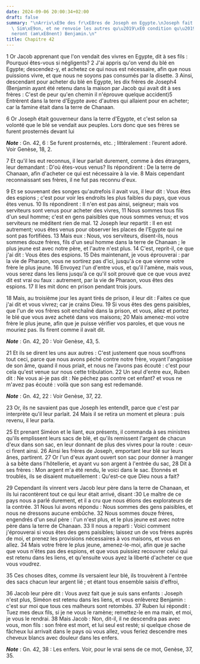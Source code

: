 ```yaml
---
date: 2024-09-06 20:00:34+02:00
draft: false
summary: "\nArriv\xE9e des fr\xE8res de Joseph en Egypte.\nJoseph fait arr\xEAter\
  \ Sim\xE9on, et ne renvoie les autres qu\u2019\xE0 condition qu\u2019ils am\xE8\
  neront (am\xE8nent) Benjamin.\n"
title: Chapitre 42
---
```





1 Or Jacob apprenant que l'on vendait des vivres en Egypte, dit à ses fils : Pourquoi êtes-vous si négligents? 2 J'ai appris qu'on vend du blé en Egypte; descendez-y, et achetez ce qui nous est nécessaire, afin que nous puissions vivre, et que nous ne soyons pas consumés par la disette. 3 Ainsi, descendant pour acheter du blé en Egypte, les dix frères de Joseph4 (Benjamin ayant été retenu dans la maison par Jacob qui avait dit à ses frères : C'est de peur qu'en chemin il n'éprouve quelque accident)5 Entrèrent dans la terre d'Egypte avec d'autres qui allaient pour en acheter; car la famine était dans la terre de Chanaan.


6 Or Joseph était gouverneur dans la terre d'Egypte, et c'est selon sa volonté que le blé se vendait aux peuples. Lors donc que ses frères se furent prosternés devant lui

***Note*** :  Gn. 42, 6 : Se furent prosternés, etc. ; littéralement : l’eurent adoré. Voir Genèse, 18, 2.

7 Et qu'il les eut reconnus, il leur parlait durement, comme à des étrangers, leur demandant : D'où êtes-vous venus? Ils répondirent : De la terre de Chanaan, afin d'acheter ce qui est nécessaire à la vie. 8 Mais cependant reconnaissant ses frères, il ne fut pas reconnu d'eux.


9 Et se souvenant des songes qu'autrefois il avait vus, il leur dit : Vous êtes des espions ; c'est pour voir les endroits les plus faibles du pays, que vous êtes venus. 10 Ils répondirent : Il n'en est pas ainsi, seigneur; mais vos serviteurs sont venus pour acheter des vivres, 11 Nous sommes tous fils d'un seul homme; c'est en gens paisibles que nous sommes venus; et vos serviteurs ne méditent rien de mal. 12 Joseph leur repartit : Il en est autrement; vous êtes venus pour observer les places de l'Egypte qui ne sont pas fortifiées. 13 Mais eux : Nous, vos serviteurs, disent-ils, nous sommes douze frères, fils d'un seul homme dans la terre de Chanaan ; le plus jeune est avec notre père, et l'autre n'est plus. 14 C'est, reprit-il, ce que j'ai dit : Vous êtes des espions. 15 Dès maintenant, je vous éprouverai : par la vie de Pharaon, vous ne sortirez pas d'ici, jusqu'à ce que vienne votre frère le plus jeune. 16 Envoyez l'un d'entre vous, et qu'il l'amène, mais vous, vous serez dans les liens jusqu'à ce qu'il soit
prouvé que ce que vous avez dit est vrai ou faux : autrement, par la vie de Pharaon, vous êtes des espions. 17 Il les mit donc en prison pendant trois jours.


18 Mais, au troisième jour les ayant tirés de prison, il leur dit : Faites ce que j'ai dit et vous vivrez; car je crains Dieu. 19 Si vous êtes des gens paisibles, que l'un de vos frères soit enchaîné dans la prison, et vous, allez et portez le blé que vous avez acheté dans vos maisons; 20 Mais amenez-moi votre frère le plus jeune, afin que je puisse vérifier vos paroles, et que vous ne mouriez pas. Ils firent comme il avait dit.

***Note*** :  Gn. 42, 20 : Voir Genèse, 43, 5.


21 Et ils se dirent les uns aux autres : C'est justement que nous souffrons tout ceci, parce que nous avons péché contre notre frère, voyant l'angoisse de son âme, quand il nous priait, et nous ne l'avons pas écouté : c'est pour cela qu'est venue sur nous cette tribulation. 22 Un seul d'entre eux, Ruben dit : Ne vous ai-je pas dit : Ne péchez pas contre cet enfant? et vous ne m'avez pas écouté : voilà que son sang est redemandé.

***Note*** :  Gn. 42, 22 : Voir Genèse, 37, 22.

23 Or, ils ne savaient pas que Joseph les entendît, parce que c'est par interprète qu'il leur parlait. 24 Mais il se retira un moment et pleura : puis revenu, il leur parla.


25 Et prenant Siméon et le liant, eux présents, il commanda à ses ministres qu'ils emplissent leurs sacs de blé, et qu'ils remissent l'argent de chacun d'eux dans son sac, en leur donnant de plus des vivres pour la route : ceux-ci firent ainsi. 26 Ainsi les frères de Joseph, emportant leur blé sur leurs ânes, partirent. 27 Or l'un d'eux ayant ouvert son sac pour donner à manger à sa bête dans l'hôtellerie, et ayant vu son argent à l'entrée du sac, 28 Dit à ses frères : Mon argent m'a été rendu, le voici dans le sac. Etonnés et troublés, ils se disaient mutuellement : Qu'est-ce que Dieu nous a fait?


29 Cependant ils vinrent vers Jacob leur père dans la terre de Chanaan, et ils lui racontèrent tout ce qui leur était arrivé, disant :30 Le maître de ce pays nous a parlé durement, et il a cru que nous étions des explorateurs de la contrée. 31 Nous lui avons répondu : Nous sommes des gens paisibles, et nous ne dressons aucune embûche. 32 Nous sommes douze frères, engendrés d'un seul père : l'un n'est plus, et le plus jeune est avec notre père dans la terre de Chanaan. 33 Il nous a reparti : Voici comment j'éprouverai si vous êtes des gens paisibles; laissez un de vos frères auprès de moi, et prenez les provisions nécessaires à vos maisons, et vous en allez. 34 Mais votre frère le plus jeune, amenez-le-moi, afin que je sache que vous n'êtes pas des espions, et que vous puissiez recouvrer celui qui est retenu dans les liens, et qu'ensuite vous ayez la liberté d'acheter ce que vous voudrez.


35 Ces choses dites, comme ils versaient leur blé, ils trouvèrent à l'entrée des sacs chacun leur argent lié ; et étant tous ensemble saisis d'effroi,


36 Jacob leur père dit : Vous avez fait que je suis sans enfants : Joseph n'est plus, Siméon est retenu dans les liens, et vous enlèverez Benjamin : c'est sur moi que tous ces malheurs sont retombés. 37 Ruben lui répondit : Tuez mes deux fils, si je ne vous le ramène; remettez-le en ma main, et moi, je vous le rendrai. 38 Mais Jacob : Non, dit-il, il ne descendra pas avec vous, mon fils : son frère est mort, et lui seul est resté; si quelque chose de fâcheux lui arrivait dans le pays où vous allez, vous feriez descendre mes cheveux blancs avec douleur dans les enfers.

***Note*** :  Gn. 42, 38 : Les enfers. Voir, pour le vrai sens de ce mot, Genèse, 37, 35.

